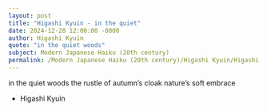 ```yaml
---
layout: post
title: "Higashi Kyuin - in the quiet"
date: 2024-12-28 12:00:00 -0000
author: Higashi Kyuin
quote: "in the quiet woods"
subject: Modern Japanese Haiku (20th century)
permalink: /Modern Japanese Haiku (20th century)/Higashi Kyuin/Higashi Kyuin - in the quiet
---
```


in the quiet woods
the rustle of autumn’s cloak
nature’s soft embrace


- Higashi Kyuin
